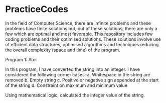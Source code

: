 # PracticeCodes

In the field of Computer Science, there are infinite problems and these problems have finite solutions but, out of these solutions, there are only a few which are optimal and most favorable. This repository includes few coding problems and their optimised solutions. These solutions involve use of efficient data structures, optimised algorithms and techniques reducing the overall complexity (space and time) of the program.

Program 1: Atoi

In this program, I have converted the string into an integer.
I have considered the following corner cases:
a. Whitespace in the string are removed
b. Empty string
c. Positive or negative sign appended at the start of the string
d. Constraint on maximum and minimum value

Using mathematical logic, calculated the integer value of the string.
